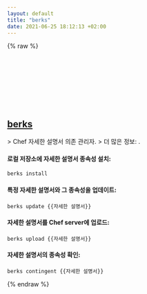 ```yaml
---
layout: default
title: "berks"
date: 2021-06-25 18:12:13 +02:00
---
```

{% raw %}
<h2 id="berks">
  <a href="/ko/common/berks.html">berks</a> <a href="#berks"><svg class="icon">
    <use href="/assets/images/unicode_sprite.svg#link" />
  </svg></a>
</h2>
> Chef 자세한 설명서 의존 관리자.
> 더 많은 정보: <https://docs.chef.io/berkshelf.html>.

#### 로컬 저장소에 자세한 설명서 종속성 설치:
```shell
berks install
```
#### 특정 자세한 설명서와 그 종속성을 업데이트:
```shell
berks update {{자세한 설명서}}
```
#### 자세한 설명서를 Chef server에 업로드:
```shell
berks upload {{자세한 설명서}}
```
#### 자세한 설명서의 종속성 확인:
```shell
berks contingent {{자세한 설명서}}
```
{% endraw %}